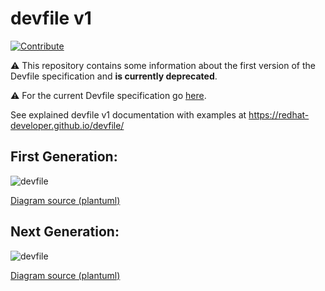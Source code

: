# devfile v1

[![Contribute](https://www.eclipse.org/che/factory-contribute.svg)](https://workspaces.openshift.com/f?url=https://github.com/redhat-developer/devfile)

⚠️ This repository contains some information about the first version of the Devfile specification and **is currently deprecated**.

⚠️ For the current Devfile specification go [here](https://devfile.io). 

See explained devfile v1 documentation with examples at https://redhat-developer.github.io/devfile/

## First Generation:

![devfile](devfile.png)

[Diagram source (plantuml)](devfile.plantuml)

## Next Generation:

![devfile](devfile_next.png)

[Diagram source (plantuml)](devfile_next.plantuml)
